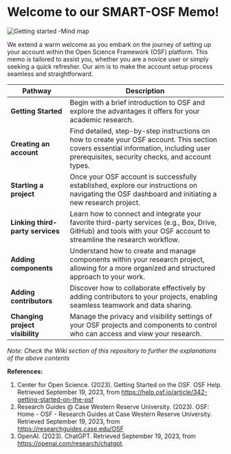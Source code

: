 # Welcome to our SMART-OSF Memo!

![Getting started -Mind map](https://github.com/rssalazarr1/SMART-OSF/blob/main/Images/OSF%20benefits_v1.2.0.jpg)

We extend a warm welcome as you embark on the journey of setting up your account within the Open Science Framework (OSF) platform. This memo is tailored to assist you, whether you are a novice user or simply seeking a quick refresher. Our aim is to make the account setup process seamless and straightforward. 

**Pathway**                                 | **Description**
---                                         | ---
**Getting Started** | Begin with a brief introduction to OSF and explore the advantages it offers for your academic research.
**Creating an account** | Find detailed, step-by-step instructions on how to create your OSF account. This section covers essential information, including user prerequisites, security checks, and account types.                                  
**Starting a project** | Once your OSF account is successfully established, explore our instructions on navigating the OSF dashboard and initiating a new research project.
**Linking third-party services** | Learn how to connect and integrate your favorite third-party services (e.g., Box, Drive, GitHub) and tools with your OSF account to streamline the research workflow.
**Adding components** | Understand how to create and manage components within your research project, allowing for a more organized and structured approach to your work.
**Adding contributors** | Discover how to collaborate effectively by adding contributors to your projects, enabling seamless teamwork and data sharing.
**Changing project visibility** | Manage the privacy and visibility settings of your OSF projects and components to control who can access and view your research.

_Note: Check the Wiki section of this repository to further the explanations of the above contents_


**References:**

1. Center for Open Science. (2023). Getting Started on the OSF. OSF Help. Retrieved September 19, 2023, from https://help.osf.io/article/342-getting-started-on-the-osf
2. Research Guides @ Case Western Reserve University. (2023). OSF: Home - OSF - Research Guides at Case Western Reserve University. Retrieved September 19, 2023, from https://researchguides.case.edu/OSF
3. OpenAI. (2023). ChatGPT. Retrieved September 19, 2023, from https://openai.com/research/chatgpt. 
